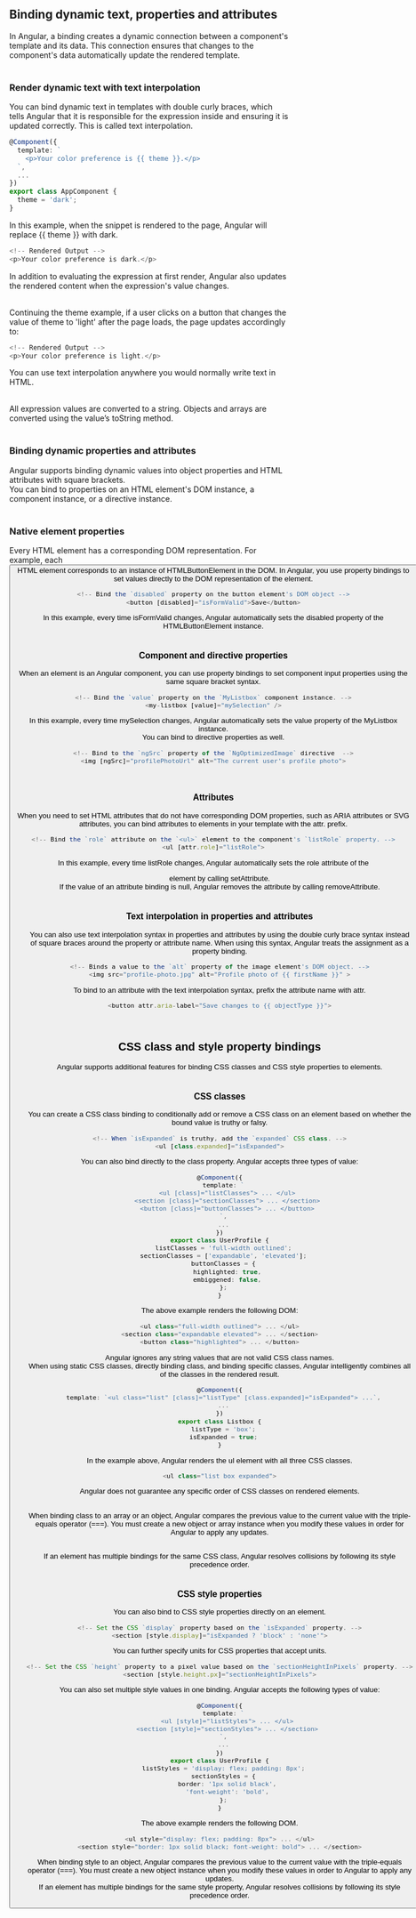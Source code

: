 ## Binding dynamic text, properties and attributes  
In Angular, a binding creates a dynamic connection between a component's template and its data. This connection ensures that changes to the component's data automatically update the rendered template.  
<br>

### Render dynamic text with text interpolation  
You can bind dynamic text in templates with double curly braces, which tells Angular that it is responsible for the expression inside and ensuring it is updated correctly. This is called text interpolation.  
```typescript
@Component({
  template: `
    <p>Your color preference is {{ theme }}.</p>
  `,
  ...
})
export class AppComponent {
  theme = 'dark';
}
```  
In this example, when the snippet is rendered to the page, Angular will replace {{ theme }} with dark.  
```typescript
<!-- Rendered Output -->
<p>Your color preference is dark.</p>
```  
In addition to evaluating the expression at first render, Angular also updates the rendered content when the expression's value changes.  
<br>

Continuing the theme example, if a user clicks on a button that changes the value of theme to 'light' after the page loads, the page updates accordingly to:  
```typescript
<!-- Rendered Output -->
<p>Your color preference is light.</p>
```  
You can use text interpolation anywhere you would normally write text in HTML.  
<br>

All expression values are converted to a string. Objects and arrays are converted using the value’s toString method.  
<br>

### Binding dynamic properties and attributes  
Angular supports binding dynamic values into object properties and HTML attributes with square brackets.  
You can bind to properties on an HTML element's DOM instance, a component instance, or a directive instance.  
<br>

### Native element properties  
Every HTML element has a corresponding DOM representation. For example, each <button> HTML element corresponds to an instance of HTMLButtonElement in the DOM. In Angular, you use property bindings to set values directly to the DOM representation of the element.  
```typescript
<!-- Bind the `disabled` property on the button element's DOM object -->
<button [disabled]="isFormValid">Save</button>
```  
In this example, every time isFormValid changes, Angular automatically sets the disabled property of the HTMLButtonElement instance.  
<br>

### Component and directive properties  
When an element is an Angular component, you can use property bindings to set component input properties using the same square bracket syntax.  
```typescript
<!-- Bind the `value` property on the `MyListbox` component instance. -->
<my-listbox [value]="mySelection" />
```  
In this example, every time mySelection changes, Angular automatically sets the value property of the MyListbox instance.  
You can bind to directive properties as well.  
```typescript
<!-- Bind to the `ngSrc` property of the `NgOptimizedImage` directive  -->
<img [ngSrc]="profilePhotoUrl" alt="The current user's profile photo">
```  
<br>

### Attributes  
When you need to set HTML attributes that do not have corresponding DOM properties, such as ARIA attributes or SVG attributes, you can bind attributes to elements in your template with the attr. prefix.  
```typescript
<!-- Bind the `role` attribute on the `<ul>` element to the component's `listRole` property. -->
<ul [attr.role]="listRole">
```  
In this example, every time listRole changes, Angular automatically sets the role attribute of the <ul> element by calling setAttribute.  
If the value of an attribute binding is null, Angular removes the attribute by calling removeAttribute.  
<br>

### Text interpolation in properties and attributes  
You can also use text interpolation syntax in properties and attributes by using the double curly brace syntax instead of square braces around the property or attribute name. When using this syntax, Angular treats the assignment as a property binding. 
```typescript
<!-- Binds a value to the `alt` property of the image element's DOM object. -->
<img src="profile-photo.jpg" alt="Profile photo of {{ firstName }}" >
```  
To bind to an attribute with the text interpolation syntax, prefix the attribute name with attr.  
```typescript
<button attr.aria-label="Save changes to {{ objectType }}">
```  
<br>

## CSS class and style property bindings  
Angular supports additional features for binding CSS classes and CSS style properties to elements.  
<br>

### CSS classes  
You can create a CSS class binding to conditionally add or remove a CSS class on an element based on whether the bound value is truthy or falsy.  
```typescript
<!-- When `isExpanded` is truthy, add the `expanded` CSS class. -->
<ul [class.expanded]="isExpanded">
```  
You can also bind directly to the class property. Angular accepts three types of value:  
```typescript
@Component({
  template: `
    <ul [class]="listClasses"> ... </ul>
    <section [class]="sectionClasses"> ... </section>
    <button [class]="buttonClasses"> ... </button>
  `,
  ...
})
export class UserProfile {
  listClasses = 'full-width outlined';
  sectionClasses = ['expandable', 'elevated'];
  buttonClasses = {
    highlighted: true,
    embiggened: false,
  };
}
```  
The above example renders the following DOM:  
```typescript
<ul class="full-width outlined"> ... </ul>
<section class="expandable elevated"> ... </section>
<button class="highlighted"> ... </button>
```  
Angular ignores any string values that are not valid CSS class names.  
When using static CSS classes, directly binding class, and binding specific classes, Angular intelligently combines all of the classes in the rendered result.  
```typescript
@Component({
  template: `<ul class="list" [class]="listType" [class.expanded]="isExpanded"> ...`,
  ...
})
export class Listbox {
  listType = 'box';
  isExpanded = true;
}
```  
In the example above, Angular renders the ul element with all three CSS classes.  
```typescript
<ul class="list box expanded">
```  
Angular does not guarantee any specific order of CSS classes on rendered elements.  
<br>

When binding class to an array or an object, Angular compares the previous value to the current value with the triple-equals operator (===). You must create a new object or array instance when you modify these values in order for Angular to apply any updates.  
<br>

If an element has multiple bindings for the same CSS class, Angular resolves collisions by following its style precedence order.  
<br>

### CSS style properties  
You can also bind to CSS style properties directly on an element.  
```typescript
<!-- Set the CSS `display` property based on the `isExpanded` property. -->
<section [style.display]="isExpanded ? 'block' : 'none'">
```  
You can further specify units for CSS properties that accept units.  
```typescript
<!-- Set the CSS `height` property to a pixel value based on the `sectionHeightInPixels` property. -->
<section [style.height.px]="sectionHeightInPixels">
```  
You can also set multiple style values in one binding. Angular accepts the following types of value:  
```typescript
@Component({
  template: `
    <ul [style]="listStyles"> ... </ul>
    <section [style]="sectionStyles"> ... </section>
  `,
  ...
})
export class UserProfile {
  listStyles = 'display: flex; padding: 8px';
  sectionStyles = {
    border: '1px solid black',
    'font-weight': 'bold',
  };
}
```  
The above example renders the following DOM.  
```typescript
<ul style="display: flex; padding: 8px"> ... </ul>
<section style="border: 1px solid black; font-weight: bold"> ... </section>
```  
When binding style to an object, Angular compares the previous value to the current value with the triple-equals operator (===). You must create a new object instance when you modify these values in order to Angular to apply any updates.  
If an element has multiple bindings for the same style property, Angular resolves collisions by following its style precedence order.